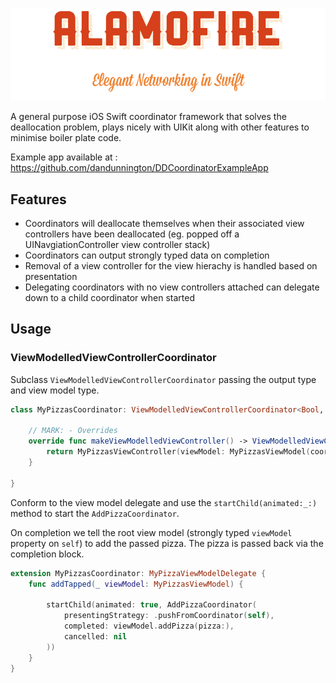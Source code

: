 ![Little John](https://raw.githubusercontent.com/Alamofire/Alamofire/master/alamofire.png)

A general purpose iOS Swift coordinator framework that solves the deallocation problem, plays nicely with UIKit along with other features to minimise boiler plate code.

Example app available at : https://github.com/dandunnington/DDCoordinatorExampleApp

## Features
- Coordinators will deallocate themselves when their associated view controllers have been deallocated (eg. popped off a UINavgiationController view controller stack)
- Coordinators can output strongly typed data on completion
- Removal of a view controller for the view hierachy is handled based on presentation
- Delegating coordinators with no view controllers attached can delegate down to a child coordinator when started

## Usage

### ViewModelledViewControllerCoordinator

Subclass `ViewModelledViewControllerCoordinator` passing the output type and view model type.
```swift
class MyPizzasCoordinator: ViewModelledViewControllerCoordinator<Bool, MyPizzasViewModel> {
    
    // MARK: - Overrides
    override func makeViewModelledViewController() -> ViewModelledViewController<MyPizzasViewModel> {
        return MyPizzasViewController(viewModel: MyPizzasViewModel(coordinator: self))
    }
    
}
```

Conform to the view model delegate and use the `startChild(animated:_:)` method to start the `AddPizzaCoordinator`.

On completion we tell the root view model (strongly typed `viewModel` property on `self`) to add the passed pizza. The pizza is passed back via the completion block.
```swift
extension MyPizzasCoordinator: MyPizzaViewModelDelegate {
    func addTapped(_ viewModel: MyPizzasViewModel) {
        
        startChild(animated: true, AddPizzaCoordinator(
            presentingStrategy: .pushFromCoordinator(self),
            completed: viewModel.addPizza(pizza:),
            cancelled: nil
        ))
    }
}

```
